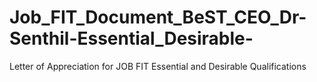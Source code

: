 # Job_FIT_Document_BeST_CEO_Dr-Senthil-Essential_Desirable-
Letter of Appreciation for JOB FIT Essential and Desirable Qualifications
